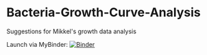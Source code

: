 # Bacteria-Growth-Curve-Analysis
Suggestions for Mikkel's growth data analysis

Launch via MyBinder:
[![Binder](https://mybinder.org/badge_logo.svg)](https://mybinder.org/v2/gh/Andersmb/Bacteria-Growth-Curve-Analysis/tree/main/HEAD)
